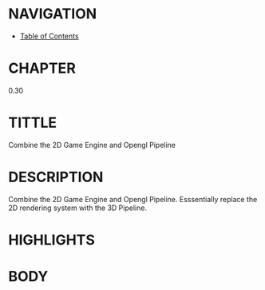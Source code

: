 # NAVIGATION
- [Table of Contents](../Table_of_Contents.md)

# CHAPTER
0.30

# TITTLE
Combine the 2D Game Engine and Opengl Pipeline

# DESCRIPTION
Combine the 2D Game Engine and Opengl Pipeline. Esssentially replace the 2D rendering system with the 3D Pipeline.

# HIGHLIGHTS


# BODY

